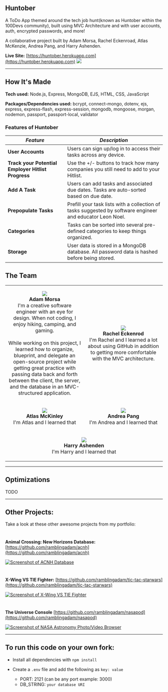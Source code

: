 ## Huntober

A ToDo App themed around the tech job hunt(known as Huntober within the 100Devs community), built using MVC Architecture and with user accounts, auth, encrypted passwords, and more!

A collaborative project built by Adam Morsa, Rachel Eckenroad, Atlas McKenzie, Andrea Pang, and Harry Ashenden.

**Live Site:** [https://huntober.herokuapp.com](https://huntober.herokuapp.com)
<a href="https://huntober.herokuapp.com"><img src="https://user-images.githubusercontent.com/96756923/188751960-ab21ab65-d041-4dc7-97f8-7c4e27d2fa96.jpg"></a>

---

## How It's Made
**Tech used:** Node.js, Express, MongoDB, EJS, HTML, CSS, JavaScript

**Packages/Dependencies used:** bcrypt, connect-mongo, dotenv, ejs, express, express-flash, express-session, mongodb, mongoose, morgan, nodemon, passport, passport-local, validator

### Features of Huntober

| *Feature*|*Description*|
|---|---|
| **User Accounts** | Users can sign up/log in to access their tasks across any device. |
| **Track your Potential Employer Hitlist Progress** | Use the +/- buttons to track how many companies you still need to add to your Hitlist. |
| **Add A Task** | Users can add tasks and associated due dates. Tasks are auto-sorted based on due date.|
| **Prepopulate Tasks** | Prefill your task lists with a collection of tasks suggested by software engineer and educator Leon Noel. |
| **Categories** | Tasks can be sorted into several pre-defined categories to keep things organized. |
| **Storage** | User data is stored in a MongoDB database. All password data is hashed before being stored. |

## The Team

<table width="100%">
  <tbody>
    <tr width="100%">
      <td width="50%">
        <p align="center"><a href="https://github.com/ramblingadam"><img src="https://avatars.githubusercontent.com/u/96756923?s=120&v=4"></a><br /> 
        <strong>Adam Morsa</strong><br />
          I'm a creative software engineer with an eye for design. When not coding, I enjoy hiking, camping, and gaming.<br /><br />
          While working on this project, I learned how to organize, blueprint, and delegate an open-source project while getting great practice with passing data back and forth between the client, the server, and the database in an MVC-structured application.</p>
      </td>
      <td width="50%">
        <p align="center"><a href="https://github.com/racheleckenrod"><img src="https://avatars.githubusercontent.com/u/101522574?s=120&u=018a6099f50494c651644a207c20a6ab11ca1de7&v=4"></a><br />
        <strong>Rachel Eckenrod</strong><br />
          I'm Rachel and I learned a lot about using GitHub in addition to getting more comfortable with the MVC architecture.</p>
      </td>
    </tr>
    <tr width="100%">
      <td width="50%">
        <p align="center"><a href="https://github.com/atlasmac"><img src="https://avatars.githubusercontent.com/u/11248186?s=120&v=4"></a><br />
        <strong>Atlas McKinley</strong><br />
          I'm Atlas and I learned that</p>
      </td>
      <td width="50%">
        <p align="center"><a href="https://github.com/andiedoescode"><img src="https://avatars.githubusercontent.com/u/98671035?s=120&v=4"></a><br />
        <strong>Andrea Pang</strong><br />
          I'm Andrea and I learned that</p>
      </td>
    </tr>
    <tr width="100%">
      <td colspan="2" width="50%">
        <p align="center"><a href="https://github.com/Harry-Ashenden"><img src="https://avatars.githubusercontent.com/u/102705123?s=120&v=4"></a><br />
         <strong>Harry Ashenden</strong><br />
          I'm Harry and I learned that</p>
      </td>
    </tr>
  </tbody>
      
        
</table>


---

## Optimizations

TODO

---

## Other Projects:
Take a look at these other awesome projects from my portfolio:

#

**Animal Crossing: New Horizons Database:** [https://github.com/ramblingadam/acnh](https://github.com/ramblingadam/acnh)

[![Screenshot of ACNH Database](https://user-images.githubusercontent.com/96756923/170849487-39d5a25f-0ad3-4494-a325-d4502610b54e.gif)](https://github.com/ramblingadam/acnh)

#

**X-Wing VS TIE Fighter:** [https://github.com/ramblingadam/tic-tac-starwars](https://github.com/ramblingadam/tic-tac-starwars)

[![Screenshot of X-Wing VS TIE Fighter](https://user-images.githubusercontent.com/96756923/170849366-e1b8d33b-6236-46f1-8dd9-b38fd2c27380.gif)](https://github.com/ramblingadam/tic-tac-starwars)

#

**The Universe Console** [https://github.com/ramblingadam/nasapod](https://github.com/ramblingadam/nasapod)

[![Screenshot of NASA Astronomy Photo/Video Browser](https://user-images.githubusercontent.com/96756923/170848850-67f872fc-b92e-438b-add6-47d83673d3c9.gif)](https://github.com/ramblingadam/nasapod)


---

## To run this code on your own fork:

- Install all dependencies with `npm install`

- Create a `.env` file and add the following as `key: value` 
  - PORT: 2121 (can be any port example: 3000) 
  - DB_STRING: `your database URI` 
